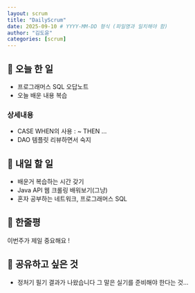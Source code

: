 ```yaml
---
layout: scrum
title: "DailyScrum"
date: 2025-09-10 # YYYY-MM-DD 형식 (파일명과 일치해야 함)
author: "김도윤"
categories: [scrum]
---
```


## 📝 오늘 한 일

- 프로그래머스 SQL 오답노트
- 오늘 배운 내용 복습

### 상세내용

- CASE WHEN의 사용 : ~ THEN ... 
- DAO 템플릿 리뷰하면서 숙지

## 🎯 내일 할 일

- 배운거 복습하는 시간 갖기
- Java API 웹 크롤링 배워보기(그냥)
- 혼자 공부하는 네트워크, 프로그래머스 SQL

## 💭 한줄평

이번주가 제일 중요해요 !

## 🔗 공유하고 싶은 것

- 정처기 필기 결과가 나왔습니다 그 말은 실기를 준비해야 한다는 것...
